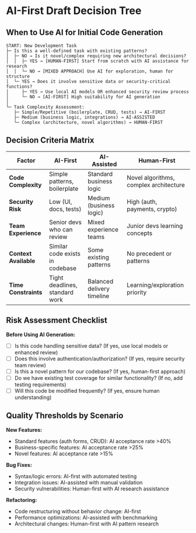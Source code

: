 # AI-First Draft Decision Tree

## When to Use AI for Initial Code Generation

```
START: New Development Task
├─ Is this a well-defined task with existing patterns?
│  ├─ NO → Is it novel/complex requiring new architectural decisions?
│  │  ├─ YES → [HUMAN-FIRST] Start from scratch with AI assistance for research
│  │  └─ NO → [MIXED APPROACH] Use AI for exploration, human for structure
│  └─ YES → Does it involve sensitive data or security-critical functions?
│     ├─ YES → Use local AI models OR enhanced security review process
│     └─ NO → [AI-FIRST] High suitability for AI generation
│
└─ Task Complexity Assessment:
   ├─ Simple/Repetitive (boilerplate, CRUD, tests) → AI-FIRST
   ├─ Medium (business logic, integrations) → AI-ASSISTED  
   └─ Complex (architecture, novel algorithms) → HUMAN-FIRST
```

## Decision Criteria Matrix

| Factor | AI-First | AI-Assisted | Human-First |
|--------|----------|-------------|-------------|
| **Code Complexity** | Simple patterns, boilerplate | Standard business logic | Novel algorithms, complex architecture |
| **Security Risk** | Low (UI, docs, tests) | Medium (business logic) | High (auth, payments, crypto) |
| **Team Experience** | Senior devs who can review | Mixed experience teams | Junior devs learning concepts |
| **Context Available** | Similar code exists in codebase | Some existing patterns | No precedent or patterns |
| **Time Constraints** | Tight deadlines, standard work | Balanced delivery timeline | Learning/exploration priority |

## Risk Assessment Checklist

**Before Using AI Generation:**
- [ ] Is this code handling sensitive data? (If yes, use local models or enhanced review)
- [ ] Does this involve authentication/authorization? (If yes, require security team review)
- [ ] Is this a novel pattern for our codebase? (If yes, human-first approach)
- [ ] Do we have existing test coverage for similar functionality? (If no, add testing requirements)
- [ ] Will this code be modified frequently? (If yes, ensure human understanding)

## Quality Thresholds by Scenario

**New Features:**
- Standard features (auth forms, CRUD): AI acceptance rate >40%
- Business-specific features: AI acceptance rate >25%
- Novel features: AI acceptance rate >15%

**Bug Fixes:**
- Syntax/logic errors: AI-first with automated testing
- Integration issues: AI-assisted with manual validation
- Security vulnerabilities: Human-first with AI research assistance

**Refactoring:**
- Code restructuring without behavior change: AI-first
- Performance optimizations: AI-assisted with benchmarking
- Architectural changes: Human-first with AI pattern research